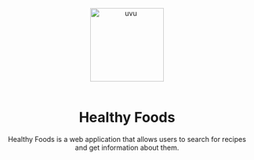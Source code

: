 <div align="center" >
  <img width="150px" src="https://user-images.githubusercontent.com/65803142/199424482-801fb17e-7f98-4d8e-ba55-b90b9cd9c92f.png" alt="uvu" width="400">
  <br>
  <br>
  <h1>Healthy Foods</h1>
  <p>Healthy Foods is a web application that allows users to search for recipes and get information about them.</p>
</div>




